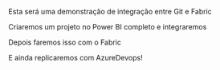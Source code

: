 Esta será uma demonstração de integração entre Git e Fabric

Criaremos um projeto no Power BI completo e integraremos   

Depois faremos isso com o Fabric

E ainda replicaremos com AzureDevops!